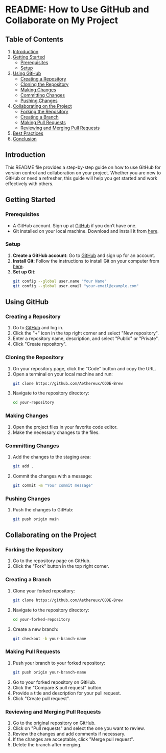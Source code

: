# README: How to Use GitHub and Collaborate on My Project

## Table of Contents
1. [Introduction](#introduction)
2. [Getting Started](#getting-started)
   - [Prerequisites](#prerequisites)
   - [Setup](#setup)
3. [Using GitHub](#using-github)
   - [Creating a Repository](#creating-a-repository)
   - [Cloning the Repository](#cloning-the-repository)
   - [Making Changes](#making-changes)
   - [Committing Changes](#committing-changes)
   - [Pushing Changes](#pushing-changes)
4. [Collaborating on the Project](#collaborating-on-the-project)
   - [Forking the Repository](#forking-the-repository)
   - [Creating a Branch](#creating-a-branch)
   - [Making Pull Requests](#making-pull-requests)
   - [Reviewing and Merging Pull Requests](#reviewing-and-merging-pull-requests)
5. [Best Practices](#best-practices)
6. [Conclusion](#conclusion)

## Introduction
This README file provides a step-by-step guide on how to use GitHub for version control and collaboration on your project. Whether you are new to GitHub or need a refresher, this guide will help you get started and work effectively with others.

## Getting Started

### Prerequisites
- A GitHub account. Sign up at [GitHub](https://github.com/) if you don’t have one.
- Git installed on your local machine. Download and install it from [here](https://git-scm.com/downloads).

### Setup
1. **Create a GitHub account**: Go to [GitHub](https://github.com/) and sign up for an account.
2. **Install Git**: Follow the instructions to install Git on your computer from [here](https://git-scm.com/downloads).
3. **Set up Git**:
   ```sh
   git config --global user.name "Your Name"
   git config --global user.email "your-email@example.com"
   ```

## Using GitHub

### Creating a Repository
1. Go to [GitHub](https://github.com/) and log in.
2. Click the "+" icon in the top right corner and select "New repository".
3. Enter a repository name, description, and select "Public" or "Private".
4. Click "Create repository".

### Cloning the Repository
1. On your repository page, click the "Code" button and copy the URL.
2. Open a terminal on your local machine and run:
   ```sh
   git clone https://github.com/Aethereux/CODE-Brew
   ```
3. Navigate to the repository directory:
   ```sh
   cd your-repository
   ```

### Making Changes
1. Open the project files in your favorite code editor.
2. Make the necessary changes to the files.

### Committing Changes
1. Add the changes to the staging area:
   ```sh
   git add .
   ```
2. Commit the changes with a message:
   ```sh
   git commit -m "Your commit message"
   ```

### Pushing Changes
1. Push the changes to GitHub:
   ```sh
   git push origin main
   ```

## Collaborating on the Project

### Forking the Repository
1. Go to the repository page on GitHub.
2. Click the "Fork" button in the top right corner.

### Creating a Branch
1. Clone your forked repository:
   ```sh
   git clone https://github.com/Aethereux/CODE-Brew
   ```
2. Navigate to the repository directory:
   ```sh
   cd your-forked-repository
   ```
3. Create a new branch:
   ```sh
   git checkout -b your-branch-name
   ```

### Making Pull Requests
1. Push your branch to your forked repository:
   ```sh
   git push origin your-branch-name
   ```
2. Go to your forked repository on GitHub.
3. Click the "Compare & pull request" button.
4. Provide a title and description for your pull request.
5. Click "Create pull request".

### Reviewing and Merging Pull Requests
1. Go to the original repository on GitHub.
2. Click on "Pull requests" and select the one you want to review.
3. Review the changes and add comments if necessary.
4. If the changes are acceptable, click "Merge pull request".
5. Delete the branch after merging.
